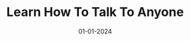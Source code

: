 ---
layout: project
title: Learn How To Talk To Anyone
#categories: [bookreview]
# tags:       [jekyll, update]
show_collection: learning
caption: Overcome Awkwardness, Make Connections And Socialize With Ease (The Successful Introverts Guide Series Book 1)
description: >
  Blablabla
date: '01-01-2024'
image: 
  path: /assets/img/projects/hydejack-site.jpg
  srcset: 
    1920w: https://images-na.ssl-images-amazon.com/images/S/compressed.photo.goodreads.com/books/1683147674i/145411277.jpg
    960w:  https://images-na.ssl-images-amazon.com/images/S/compressed.photo.goodreads.com/books/1683147674i/145411277.jpg
    480w:  https://images-na.ssl-images-amazon.com/images/S/compressed.photo.goodreads.com/books/1683147674i/145411277.jpg
#     480w:  /assets/img/projects/hydejack-site@0,25x.jpg
links:
  - title: Link
    url: https://www.goodreads.com/book/show/145411277-learn-how-to-talk-to-anyone
sitemap: false
---